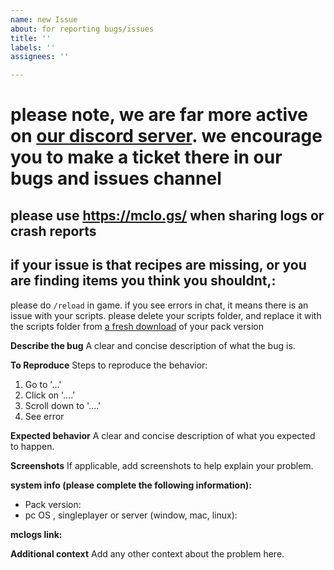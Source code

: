 ```yaml
---
name: new Issue
about: for reporting bugs/issues
title: ''
labels: ''
assignees: ''

---
```


# please note, we are far more active on [our discord server](https://discord.gg/chocolate-edition-minecraft-945364406609514517). we encourage you to make a ticket there in our bugs and issues channel 

## please use https://mclo.gs/ when sharing logs or crash reports
## if your issue is that recipes are missing, or you are finding items you think you shouldnt,:
please do `/reload` in game. if you see errors in chat, it means there is an issue with your scripts. please delete your scripts folder, and replace it with the scripts folder from [a fresh download](https://www.curseforge.com/minecraft/modpacks/mc-chocolate-edition/files/all) of your pack version 


**Describe the bug**
A clear and concise description of what the bug is.

**To Reproduce**
Steps to reproduce the behavior:
1. Go to '...'
2. Click on '....'
3. Scroll down to '....'
4. See error

**Expected behavior**
A clear and concise description of what you expected to happen.

**Screenshots**
If applicable, add screenshots to help explain your problem.

**system info (please complete the following information):**
 - Pack version: 
 - pc OS , singleplayer or server (window, mac, linux): 

**mclogs link:** 

**Additional context**
Add any other context about the problem here.
